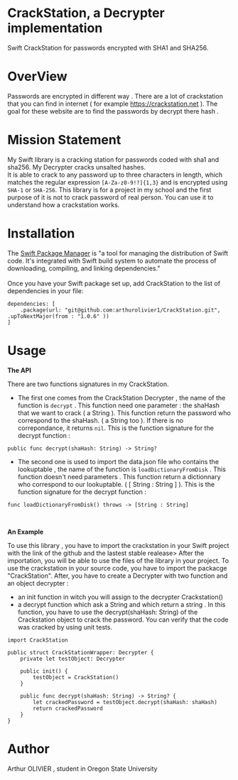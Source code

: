 # CrackStation, a Decrypter implementation

Swift CrackStation for passwords encrypted with SHA1 and SHA256.

# OverView 

Passwords are encrypted in different way . There are a lot of crackstation that you can find in internet ( for example https://crackstation.net ). The goal for these website are to find the passwords by decrypt there hash  .

# Mission Statement 

My Swift library is a cracking station for passwords coded with sha1 and sha256. My Decrypter cracks unsalted hashes. <br/>
It is able to crack to any password up to three characters in length, which matches the regular expression `[A-Za-z0-9!?]{1,3}` and is encrypted 
using `SHA-1` or `SHA-256`.
This library is for a project in my school and the first purpose of it is not to crack password of real person.
You can use it to understand how a crackstation works.

# Installation 

The  [Swift Package Manager](https://www.swift.org/package-manager)  is "a tool for managing the distribution of Swift code. It's integrated with Swift build system to automate the process of downloading, compiling, and linking dependencies."
<br/>
<br/>
Once you have your Swift package set up, add CrackStation to the list of dependencies in your file:

```
dependencies: [
    .package(url: "git@github.com:arthurolivier1/CrackStation.git", .upToNextMajor(from : "1.0.6" ))
]
```

# Usage

**The API**<br/>

There are two functions signatures in my CrackStation. 
* The first one comes from the CrackStation Decrypter , the name of the function is `decrypt` .
This function need one parameter : the shaHash that we want to crack ( a String ).
This function return the password who correspond to the shaHash. ( a String too ). If there is no correpondance, it returns `nil`.
This is the function signature for the decrypt function :
```
public func decrypt(shaHash: String) -> String?
```

* The second one is used to import the data.json file who contains the lookuptable , the name of the function is `loadDictionaryFromDisk` .
This function doesn't need parameters .
This function return a dictionnary who correspond to our lookuptable. ( [ String : String ] ). 
This is the function signature for the decrypt function :
```
func loadDictionaryFromDisk() throws -> [String : String]
```
<br/>

**An Example**<br/>

To use this library , you have to import the crackstation in your Swift project with the link of the github and the lastest stable realease> 
After the importation, you will be able to use the files of the library in your project.
To use the crackstation in your source code, you have to import the packacge "CrackStation". 
After, you have to create a Decrypter with two function and an object decrypter :
- an init function in witch you will assign to the decrypter Crackstation()
- a decrypt function which ask a String and which return a string . In this function, you have to use the decrypt(shaHash: String) of the Crackstation 
object to crack the password.
You can verify that the code was cracked by using unit tests.
```
import CrackStation

public struct CrackStationWrapper: Decrypter {
    private let testObject: Decrypter

    public init() {
        testObject = CrackStation()
    }

    public func decrypt(shaHash: String) -> String? {
        let crackedPassword = testObject.decrypt(shaHash: shaHash)
        return crackedPassword
    }
}
```

# Author 

Arthur OLIVIER , student in Oregon State University







